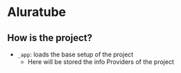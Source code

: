 # Aluratube

## How is the project?
- `_app`: loads the base setup of the project
  - Here will be stored the info Providers of the project